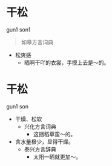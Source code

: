 # 干松
gun1 son1
> 如皋方言词典
- 松爽感
  - 晒啊干吖的衣裳，手摸上去是～的。

# 干松
gun1 son
+ 干燥、松软
  * 兴化方言词典
    - 这捆稻草蛮～的。
+ 含水量极少，显得干燥。
  * 泰兴方言辞典
    - 太阳一晒就更加～。

